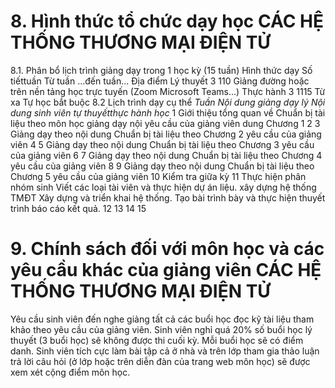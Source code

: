 # 8. Hình thức tổ chức dạy học CÁC HỆ THỐNG THƯƠNG MẠI ĐIỆN TỬ
8.1. Phân bổ lịch trình giảng dạy trong 1 học kỳ (15 tuần) Hình thức dạy Số tiếttuần Từ tuần ...đến tuần... Địa điểm Lý thuyết 3 110 Giảng đường hoặc trên nền tảng học trực tuyến (Zoom Microsoft Teams...) Thực hành 3 1115 Từ xa Tự học bắt buộc 8.2 Lịch trình dạy cụ thể *Tuần* *Nội dung giảng dạy lý *Nội dung sinh viên tự thuyếtthực hành* học* 1 Giới thiệu tổng quan về Chuẩn bị tài liệu theo môn học giảng dạy nội yêu cầu của giảng viên dung Chương 1 2 3 Giảng dạy theo nội dung Chuẩn bị tài liệu theo Chương 2 yêu cầu của giảng viên 4 5 Giảng dạy theo nội dung Chuẩn bị tài liệu theo Chương 3 yêu cầu của giảng viên 6 7 Giảng dạy theo nội dung Chuẩn bị tài liệu theo Chương 4 yêu cầu của giảng viên 8 9 Giảng dạy theo nội dung Chuẩn bị tài liệu theo Chương 5 yêu cầu của giảng viên 10 Kiểm tra giữa kỳ 11 Thực hiện phân nhóm sinh Viết các loại tài viên và thực hiện dự án liệu. xây dựng hệ thống TMĐT Xây dựng và triển khai hệ thống. Tạo bài trình bày và thực hiện thuyết trình báo cáo kết quả. 12 13 14 15
# 9. Chính sách đối với môn học và các yêu cầu khác của giảng viên CÁC HỆ THỐNG THƯƠNG MẠI ĐIỆN TỬ
Yêu cầu sinh viên đến nghe giảng tất cả các buổi học đọc kỹ tài liệu tham khảo theo yêu cầu của giảng viên. Sinh viên nghỉ quá 20% số buổi học lý thuyết (3 buổi học) sẽ không được thi cuối kỳ. Mỗi buổi học sẽ có điểm danh. Sinh viên tích cực làm bài tập cả ở nhà và trên lớp tham gia thảo luận trả lời câu hỏi (ở lớp hoặc trên diễn đàn của trang web môn học) sẽ được xem xét cộng điểm môn học.
